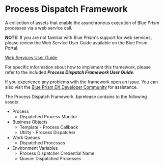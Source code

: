# Process Dispatch Framework
A collection of assets that enable the asynchronous execution of Blue Prism processes via a web service call.

<b>NOTE:</b> If you are not familiar with Blue Prism's support for web services, please review the Web Service User Guide available on the Blue Prism Portal.

[Web Services User Guide](https://portal.blueprism.com/documents/standard?title=web+service)

For specific information about how to implement this framework, please refer to the included <b><i>Process Dispatch Framework User Guide</i></b>.

If you experience any problems with the framework open an issue. You can also visit the [Blue Prism DX Developer Community](https://blueprism.connectedcommunity.org/communities/communities/community-home?CommunityKey=9c2bf38f-bb37-4911-b77b-6260ba750957) for assistance.

The Process Dispatch Framework .bprelease contains to the following assets:
* Process
  * Dispatched Process Monitor
* Business Objects
  * Template - Process Callback
  * Utility - Process Dispatcher
* Work Queues
  * Dispatched Processes
* Environment Variables
  * Process Dispatcher Credential Name
  * Queue: Dispatched Processes
